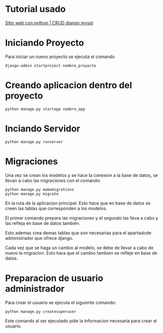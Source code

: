 # Tutorial usado

[Sitio web con python | CRUD django mysql](https://youtu.be/ezIj71CX944)

# Iniciando Proyecto

Para iniciar un nuevo proyecto se ejecuta el comando
~~~
django-admin startproject nombre_proyecto
~~~

# Creando aplicacion dentro del proyecto

~~~
python manage.py startapp nombre_app
~~~

# Inciando Servidor

~~~
python manage.py runserver
~~~

# Migraciones
Una vez se crean los modelos y se hace la conexion a la base de datos, se llevan a cabo las migraciones con el comando:

~~~
python manage.py makemigrations
python manage.py migrate
~~~

En la ruta de la aplicacion principal. Esto hace que en base de datos se creen las tablas que corresponden a los modelos.

El primer comando prepara las migraciones y el segundo las lleva a cabo y las refleja en base de datos tambien.

Esto ademas crea demas tablas que son necesarias para el apartadode administrador que ofrece django.

Cada vez que se haga un cambio al modelo, se debe de llevar a cabo de nuevo la migracion. Esto hara que el cambio tambien se refleje en base de datos.

# Preparacion de usuario administrador
Para crear el usuario se ejecuta el siguiente comando:

~~~
python manage.py createsuperuser
~~~

Este comando al ser ejecutado pide la informacion necesaria para crear el usuario.


